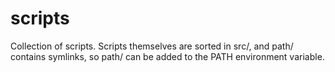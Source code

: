 # scripts

Collection of scripts.
Scripts themselves are sorted in src/, and path/ contains symlinks, so path/ can be added to the PATH environment variable.
